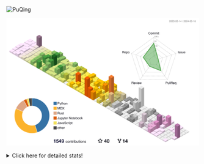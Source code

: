 ![PuQing](https://user-images.githubusercontent.com/27223114/171565019-9a56fae6-b08b-421f-99db-7e830da42371.png)

![](./profile-3d-contrib/profile-season-animate.svg)

<details>
<summary>Click here for detailed stats!</summary>

<!--START_SECTION:waka-->
![Lines of code](https://img.shields.io/badge/From%20Hello%20World%20I%27ve%20Written-1.4%20million%20lines%20of%20code-blue)

**🐱 My GitHub Data** 

> 📦 387.1 kB Used in GitHub's Storage 
 > 
> 🏆 381 Contributions in the Year 2024
 > 
> 🚫 Not Opted to Hire
 > 
> 📜 47 Public Repositories 
 > 
> 🔑 29 Private Repositories 
 > 
**I'm an Early 🐤** 

```text
🌞 Morning                605 commits         ██░░░░░░░░░░░░░░░░░░░░░░░   07.92 % 
🌆 Daytime                3572 commits        ████████████░░░░░░░░░░░░░   46.76 % 
🌃 Evening                1537 commits        █████░░░░░░░░░░░░░░░░░░░░   20.12 % 
🌙 Night                  1925 commits        ██████░░░░░░░░░░░░░░░░░░░   25.20 % 
```


📊 **This Week I Spent My Time On** 

```text
💬 Programming Languages: 
Browsing                 14 hrs 50 mins      █████████░░░░░░░░░░░░░░░░   36.19 % 
Python                   5 hrs 37 mins       ███░░░░░░░░░░░░░░░░░░░░░░   13.74 % 
Markdown                 5 hrs 25 mins       ███░░░░░░░░░░░░░░░░░░░░░░   13.23 % 
Searching                3 hrs 41 mins       ██░░░░░░░░░░░░░░░░░░░░░░░   09.02 % 
CLI                      3 hrs 30 mins       ██░░░░░░░░░░░░░░░░░░░░░░░   08.57 % 

🔥 Editors: 
Chrome                   25 hrs 22 mins      ███████████████░░░░░░░░░░   61.87 % 
VS Code                  6 hrs 41 mins       ████░░░░░░░░░░░░░░░░░░░░░   16.34 % 
Obsidian                 5 hrs 25 mins       ███░░░░░░░░░░░░░░░░░░░░░░   13.23 % 
fish                     3 hrs 30 mins       ██░░░░░░░░░░░░░░░░░░░░░░░   08.57 % 

💻 Operating System: 
Mac                      34 hrs 19 mins      █████████████████████░░░░   83.69 % 
Linux                    3 hrs 37 mins       ██░░░░░░░░░░░░░░░░░░░░░░░   08.85 % 
WSL                      3 hrs 3 mins        ██░░░░░░░░░░░░░░░░░░░░░░░   07.46 % 
```


<!--END_SECTION:waka-->
</details>
